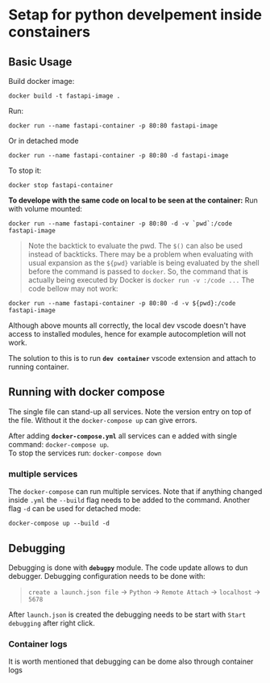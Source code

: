 Setap for python develpement inside constainers
===============================================

## Basic Usage
Build docker image:
```
docker build -t fastapi-image .
```
Run:
```
docker run --name fastapi-container -p 80:80 fastapi-image
```
Or in detached mode
```
docker run --name fastapi-container -p 80:80 -d fastapi-image
```
To stop it:
```
docker stop fastapi-container
```
**To develope with the same code on local to be seen at the container:**
Run with volume mounted:
```
docker run --name fastapi-container -p 80:80 -d -v `pwd`:/code fastapi-image
```
> Note the backtick to evaluate the pwd. The `$()` can also be used instead of backticks. There may be a problem when evaluating with usual expansion as the `${pwd}` variable is being evaluated by the shell before the command is passed to `docker`. So, the command that is actually being executed by Docker is `docker run -v :/code ...`
The code bellow may not work:
```
docker run --name fastapi-container -p 80:80 -d -v ${pwd}:/code fastapi-image
```
Although above mounts all correctly, the local dev vscode doesn't have access to installed modules, hence for example autocompletion will not work.

The solution to this is to run **`dev container`** vscode extension and attach to running container.

## Running with docker compose

The single file can stand-up all services. Note the version entry on top of the file. Without it the `docker-compose up` can give errors.

After adding **`docker-compose.yml`** all services can e added with single command:
`docker-compose up`.</br>
To stop the services run: `docker-compose down`

### multiple services

The `docker-compose` can run multiple services. Note that if anything changed inside `.yml` the `--build` flag needs to be added to the command. Another flag `-d` can be used for detached mode:
```
docker-compose up --build -d
```

## Debugging

Debugging is done with **`debugpy`** module. The code update allows to dun debugger. 
Debugging configuration needs to be done with:
> `create a launch.json file` -> `Python` -> `Remote Attach` -> `localhost` -> `5678`

After `launch.json` is created the debugging needs to be start with `Start debugging` after right click.

### Container logs

It is worth mentioned that debugging can be dome also through container logs